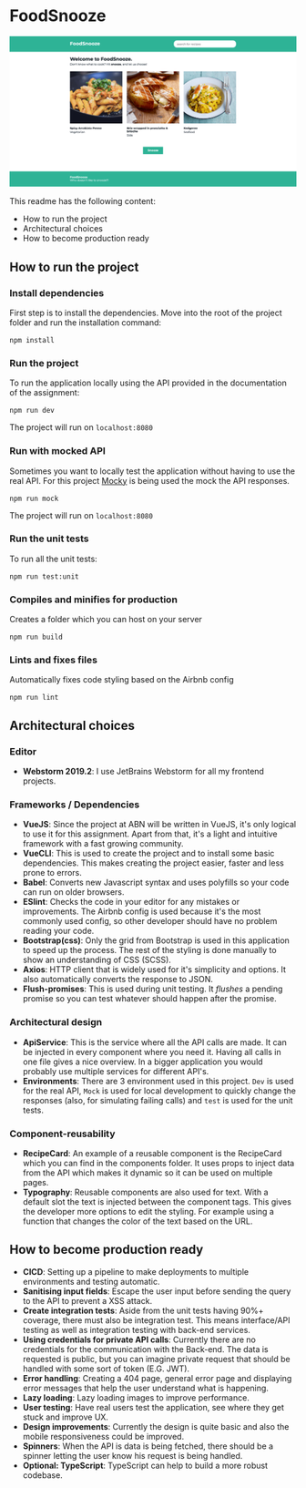 # FoodSnooze
![home-page](home-page.png)

This readme has the following content:
* How to run the project
* Architectural choices
* How to become production ready
 
## How to run the project

### Install dependencies
First step is to install the dependencies. 
Move into the root of the project folder and run the installation command: 
```
npm install
```

### Run the project
To run the application locally using the API provided in the documentation of the assignment:
```
npm run dev
```
The project will run on `localhost:8080`

### Run with mocked API
Sometimes you want to locally test the application without having to use the real API. For this project [Mocky](https://www.mocky.io/) is being used the mock the API responses. 
```
npm run mock
```
The project will run on `localhost:8080`

### Run the unit tests
To run all the unit tests:
```
npm run test:unit
```

### Compiles and minifies for production
Creates a folder which you can host on your server
```
npm run build
```

### Lints and fixes files
Automatically fixes code styling based on the Airbnb config
```
npm run lint
```

## Architectural choices
### Editor
* **Webstorm 2019.2**: I use JetBrains Webstorm for all my frontend projects. 

### Frameworks / Dependencies
* **VueJS**: Since the project at ABN will be written in VueJS, it's only logical to use it for this assignment. 
Apart from that, it's a light and intuitive framework with a fast growing community.
* **VueCLI**: This is used to create the project and to install some basic dependencies. 
This makes creating the project easier, faster and less prone to errors.
* **Babel**: Converts new Javascript syntax and uses polyfills so your code can run on older browsers. 
* **ESlint**: Checks the code in your editor for any mistakes or improvements. 
The Airbnb config is used because it's the most commonly used config, so other developer should have no problem reading your code.
* **Bootstrap(css)**:  Only the grid from Bootstrap is used in this application to speed up the process.
The rest of the styling is done manually to show an understanding of CSS (SCSS).
* **Axios**: HTTP client that is widely used for it's simplicity and options. It also automatically converts the response to JSON. 
* **Flush-promises**: This is used during unit testing. 
It *flushes* a pending promise so you can test whatever should happen after the promise.

### Architectural design
* **ApiService**: This is the service where all the API calls are made. It can be injected in every component where you need it.
Having all calls in one file gives a nice overview. In a bigger application you would probably use multiple services for different API's.
* **Environments**: There are 3 environment used in this project. 
`Dev` is used for the real API, `Mock` is used for local development to quickly change the responses (also, for simulating failing calls) and `test` is used for the unit tests.

### Component-reusability
* **RecipeCard**: An example of a reusable component is the RecipeCard which you can find in the components folder.
It uses props to inject data from the API which makes it dynamic so it can be used on multiple pages.
* **Typography**: Reusable components are also used for text. With a default slot the text is injected between the component tags. 
This gives the developer more options to edit the styling. For example using a function that changes the color of the text based on the URL. 

## How to become production ready
* **CICD**: Setting up a pipeline to make deployments to multiple environments and testing automatic.  
* **Sanitising input fields**: Escape the user input before sending the query to the API to prevent a XSS attack.
* **Create integration tests**: Aside from the unit tests having 90%+ coverage, there must also be integration test.
This means interface/API testing as well as integration testing with back-end services.
* **Using credentials for private API calls**: Currently there are no credentials for the communication with the Back-end.
The data is requested is public, but you can imagine private request that should be handled with some sort of token (E.G. JWT).
* **Error handling**: Creating a 404 page, general error page and displaying error messages that help the user understand what is happening.
* **Lazy loading**: Lazy loading images to improve performance. 
* **User testing**: Have real users test the application, see where they get stuck and improve UX.
* **Design improvements**: Currently the design is quite basic and also the mobile responsiveness could be improved. 
* **Spinners**: When the API is data is being fetched, there should be a spinner letting the user know his request is being handled.
* **Optional: TypeScript**: TypeScript can help to build a more robust codebase. 


